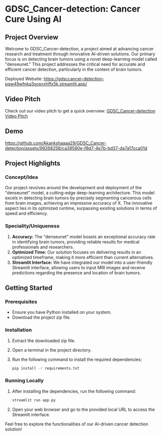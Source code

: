 # GDSC_Cancer-detection: Cancer Cure Using AI

## Project Overview

Welcome to GDSC_Cancer-detection, a project aimed at advancing cancer research and treatment through innovative AI-driven solutions. Our primary focus is on detecting brain tumors using a novel deep-learning model called "denseunet." This project addresses the critical need for accurate and efficient cancer detection, particularly in the context of brain tumors.

Deployed Website: https://gdsccancer-detection-pqw49wfnka3sosnxhffx5k.streamlit.app/

## Video Pitch

Check out our video pitch to get a quick overview: [GDSC_Cancer-detection Video Pitch](https://drive.google.com/file/d/18TzN64tKCLC0ZGTR50AHu3uYd6ej3Jzs/view?usp=drive_link)
## Demo


https://github.com/Akankshaaaa29/GDSC_Cancer-detection/assets/99268258/ca39580e-f8d7-4e7b-bd37-da7a17cca01d



## Project Highlights

### Concept/Idea

Our project revolves around the development and deployment of the "denseunet" model, a cutting-edge deep-learning architecture. This model excels in detecting brain tumors by precisely segmenting cancerous cells from brain images, achieving an impressive accuracy of X. The innovative aspect lies in its optimized runtime, surpassing existing solutions in terms of speed and efficiency.

### Speciality/Uniqueness

1. **Accuracy:** The "denseunet" model boasts an exceptional accuracy rate in identifying brain tumors, providing reliable results for medical professionals and researchers.
2. **Optimized Time:** Our solution focuses on delivering results in an optimized timeframe, making it more efficient than current alternatives.
3. **Streamlit Interface:** We have integrated our model into a user-friendly Streamlit interface, allowing users to input MRI images and receive predictions regarding the presence and location of brain tumors.

## Getting Started

### Prerequisites

- Ensure you have Python installed on your system.
- Download the project zip file.

### Installation

1. Extract the downloaded zip file.
2. Open a terminal in the project directory.
3. Run the following command to install the required dependencies:

   ```bash
   pip install -r requirements.txt
   ```

### Running Locally

1. After installing the dependencies, run the following command:

   ```bash
   streamlit run app.py
   ```

2. Open your web browser and go to the provided local URL to access the Streamlit interface.

Feel free to explore the functionalities of our AI-driven cancer detection solution!
